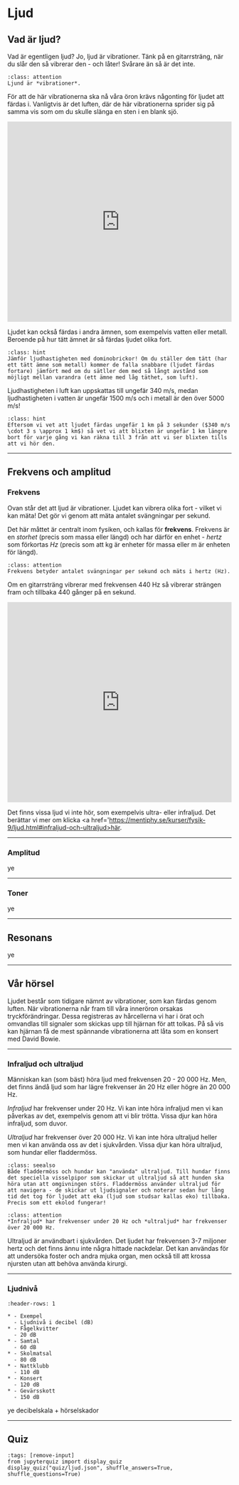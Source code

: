 # Ljud

## Vad är ljud?

Vad är egentligen ljud? Jo, ljud är vibrationer. Tänk på en gitarrsträng, när du slår den så vibrerar den - och låter! Svårare än så är det inte.

```{admonition} Kom ihåg
:class: attention
Ljund är *vibrationer*.
```

För att de här vibrationerna ska nå våra öron krävs någonting för ljudet att färdas i. Vanligtvis är det luften, där de här vibrationerna sprider sig på samma vis som om du skulle slänga en sten i en blank sjö. 

<iframe
    width="100%"
    max-width="800"
    height="450"
    src="https://www.youtube.com/embed/Bl5HH31U6v0"
    frameborder="0"
    allow="autoplay; encrypted-media"
    allowfullscreen
>
</iframe>

Ljudet kan också färdas i andra ämnen, som exempelvis vatten eller metall. Beroende på hur tätt ämnet är så färdas ljudet olika fort. 

```{admonition} Tips
:class: hint
Jämför ljudhastigheten med dominobrickor! Om du ställer dem tätt (har ett tätt ämne som metall) kommer de falla snabbare (ljudet färdas fortare) jämfört med om du sätller dem med så långt avstånd som möjligt mellan varandra (ett ämne med låg täthet, som luft).
```

Ljudhastigheten i luft kan uppskattas till ungefär 340 m/s, medan ljudhastigheten i vatten är ungefär 1500 m/s och i metall är den över 5000 m/s! 

```{admonition} Tips
:class: hint
Eftersom vi vet att ljudet färdas ungefär 1 km på 3 sekunder ($340 m/s \cdot 3 s \approx 1 km$) så vet vi att blixten är ungefär 1 km längre bort för varje gång vi kan räkna till 3 från att vi ser blixten tills att vi hör den.
```

_____________________________________________

## Frekvens och amplitud

### Frekvens

Ovan står det att ljud är vibrationer. Ljudet kan vibrera olika fort - vilket vi kan mäta! Det gör vi genom att mäta antalet svängningar per sekund.

Det här måttet är centralt inom fysiken, och kallas för **frekvens**. Frekvens är en *storhet* (precis som massa eller längd) och har därför en enhet - *hertz* som förkortas *Hz* (precis som att kg är enheter för massa eller m är enheten för längd).

```{admonition} Kom ihåg
:class: attention
Frekvens betyder antalet svängningar per sekund och mäts i hertz (Hz).
```

Om en gitarrsträng vibrerar med frekvensen 440 Hz så vibrerar strängen fram och tillbaka 440 gånger på en sekund.

<iframe
    width="100%"
    max-width="800"
    height="450"
    src="https://www.youtube.com/embed/Q5WdMT2Jf2I"
    frameborder="0"
    allow="autoplay; encrypted-media"
    allowfullscreen
>
</iframe>

Det finns vissa ljud vi inte hör, som exempelvis ultra- eller infraljud. Det berättar vi mer om klicka <a href='https://mentiphy.se/kurser/fysik-9/ljud.html#infraljud-och-ultraljud>här</a>. 

_____________________________________________

### Amplitud

ye

_____________________________________________

### Toner

ye

_____________________________________________

## Resonans

ye

_____________________________________________

## Vår hörsel

Ljudet består som tidigare nämnt av vibrationer, som kan färdas genom luften. När vibrationerna når fram till våra inneröron orsakas tryckförändringar. Dessa registreras av hårcellerna vi har i örat och omvandlas till signaler som skickas upp till hjärnan för att tolkas. På så vis kan hjärnan få de mest spännande vibrationerna att låta som en konsert med David Bowie.

_____________________________________________

### Infraljud och ultraljud

Människan kan (som bäst) höra ljud med frekvensen 20 - 20 000 Hz. Men, det finns ändå ljud som har lägre frekvenser än 20 Hz eller högre än 20 000 Hz.

*Infraljud* har frekvenser under 20 Hz. Vi kan inte höra infraljud men vi kan påverkas av det, exempelvis genom att vi blir trötta. Vissa djur kan höra infraljud, som duvor.

*Ultraljud* har frekvenser över 20 000 Hz. Vi kan inte höra ultraljud heller men vi kan använda oss av det i sjukvården. Vissa djur kan höra ultraljud, som hundar eller fladdermöss.

```{admonition} Fördjupning
:class: seealso
Både fladdermöss och hundar kan "använda" ultraljud. Till hundar finns det speciella visselpipor som skickar ut ultraljud så att hunden ska höra utan att omgivningen störs. Fladdermöss använder ultraljud för att navigera - de skickar ut ljudsignaler och noterar sedan hur lång tid det tog för ljudet att eka (ljud som studsar kallas eko) tillbaka. Precis som ett ekolod fungerar!
```

```{admonition} Kom ihåg
:class: attention
*Infraljud* har frekvenser under 20 Hz och *ultraljud* har frekvenser över 20 000 Hz.
```

Ultraljud är användbart i sjukvården. Det ljudet har frekvensen 3-7 miljoner hertz och det finns ännu inte några hittade nackdelar. Det kan användas för att undersöka foster och andra mjuka organ, men också till att krossa njursten utan att behöva använda kirurgi.

_____________________________________________

### Ljudnivå

```{list-table}
:header-rows: 1

* - Exempel
  - Ljudnivå i decibel (dB)
* - Fågelkvitter
  - 20 dB
* - Samtal
  - 60 dB
* - Skolmatsal
  - 80 dB
* - Nattklubb
  - 110 dB
* - Konsert
  - 120 dB
* - Gevärsskott
  - 150 dB
```

ye
decibelskala + hörselskador

_____________________________________________

## Quiz

```{code-cell} ipython3
:tags: [remove-input]
from jupyterquiz import display_quiz
display_quiz("quiz/ljud.json", shuffle_answers=True, shuffle_questions=True)
```



